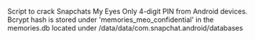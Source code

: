 Script to crack Snapchats My Eyes Only 4-digit PIN from Android devices.
Bcrypt hash is stored under 'memories_meo_confidential' in the memories.db located under /data/data/com.snapchat.android/databases


